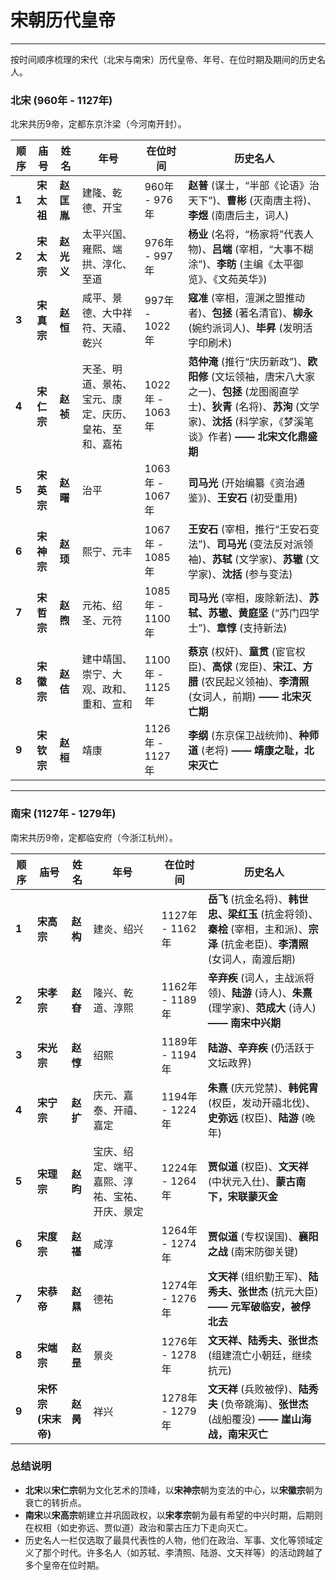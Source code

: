 # 宋朝历代皇帝

---

按时间顺序梳理的宋代（北宋与南宋）历代皇帝、年号、在位时期及期间的历史名人。

### **北宋 (960年 - 1127年)**

北宋共历9帝，定都东京汴梁（今河南开封）。

| 顺序  | 庙号       | 姓名       | 年号                                                 | 在位时间        | 历史名人                                                     |
| ----- | ---------- | ---------- | ---------------------------------------------------- | --------------- | ------------------------------------------------------------ |
| **1** | **宋太祖** | **赵匡胤** | 建隆、乾德、开宝                                     | 960年 - 976年   | **赵普** (谋士，“半部《论语》治天下”)、**曹彬** (灭南唐主将)、**李煜** (南唐后主，词人) |
| **2** | **宋太宗** | **赵光义** | 太平兴国、雍熙、端拱、淳化、至道                     | 976年 - 997年   | **杨业** (名将，“杨家将”代表人物)、**吕端** (宰相，“大事不糊涂”)、**李昉** (主编《太平御览》、《文苑英华》) |
| **3** | **宋真宗** | **赵恒**   | 咸平、景德、大中祥符、天禧、乾兴                     | 997年 - 1022年  | **寇准** (宰相，澶渊之盟推动者)、**包拯** (著名清官)、**柳永** (婉约派词人)、**毕昇** (发明活字印刷术) |
| **4** | **宋仁宗** | **赵祯**   | 天圣、明道、景祐、宝元、康定、庆历、皇祐、至和、嘉祐 | 1022年 - 1063年 | **范仲淹** (推行“庆历新政”)、**欧阳修** (文坛领袖，唐宋八大家之一)、**包拯** (龙图阁直学士)、**狄青** (名将)、**苏洵** (文学家)、**沈括** (科学家，《梦溪笔谈》作者) **—— 北宋文化鼎盛期** |
| **5** | **宋英宗** | **赵曙**   | 治平                                                 | 1063年 - 1067年 | **司马光** (开始编纂《资治通鉴》)、**王安石** (初受重用)     |
| **6** | **宋神宗** | **赵顼**   | 熙宁、元丰                                           | 1067年 - 1085年 | **王安石** (宰相，推行“王安石变法”)、**司马光** (变法反对派领袖)、**苏轼** (文学家)、**苏辙** (文学家)、**沈括** (参与变法) |
| **7** | **宋哲宗** | **赵煦**   | 元祐、绍圣、元符                                     | 1085年 - 1100年 | **司马光** (宰相，废除新法)、**苏轼、苏辙、黄庭坚** (“苏门四学士”)、**章惇** (支持新法) |
| **8** | **宋徽宗** | **赵佶**   | 建中靖国、崇宁、大观、政和、重和、宣和               | 1100年 - 1125年 | **蔡京** (权奸)、**童贯** (宦官权臣)、**高俅** (宠臣)、**宋江、方腊** (农民起义领袖)、**李清照** (女词人，前期) **—— 北宋灭亡期** |
| **9** | **宋钦宗** | **赵桓**   | 靖康                                                 | 1126年 - 1127年 | **李纲** (东京保卫战统帅)、**种师道** (老将) **—— 靖康之耻，北宋灭亡** |

------

### **南宋 (1127年 - 1279年)**

南宋共历9帝，定都临安府（今浙江杭州）。

| 顺序  | 庙号                | 姓名     | 年号                                           | 在位时间        | 历史名人                                                     |
| ----- | ------------------- | -------- | ---------------------------------------------- | --------------- | ------------------------------------------------------------ |
| **1** | **宋高宗**          | **赵构** | 建炎、绍兴                                     | 1127年 - 1162年 | **岳飞** (抗金名将)、**韩世忠、梁红玉** (抗金将领)、**秦桧** (宰相，主和派)、**宗泽** (抗金老臣)、**李清照** (女词人，南渡后期) |
| **2** | **宋孝宗**          | **赵昚** | 隆兴、乾道、淳熙                               | 1162年 - 1189年 | **辛弃疾** (词人，主战派将领)、**陆游** (诗人)、**朱熹** (理学家)、**范成大** (诗人) **—— 南宋中兴期** |
| **3** | **宋光宗**          | **赵惇** | 绍熙                                           | 1189年 - 1194年 | **陆游、辛弃疾** (仍活跃于文坛政界)                          |
| **4** | **宋宁宗**          | **赵扩** | 庆元、嘉泰、开禧、嘉定                         | 1194年 - 1224年 | **朱熹** (庆元党禁)、**韩侂胄** (权臣，发动开禧北伐)、**史弥远** (权臣)、**陆游** (晚年) |
| **5** | **宋理宗**          | **赵昀** | 宝庆、绍定、端平、嘉熙、淳祐、宝祐、开庆、景定 | 1224年 - 1264年 | **贾似道** (权臣)、**文天祥** (中状元入仕)、**蒙古南下，宋联蒙灭金** |
| **6** | **宋度宗**          | **赵禥** | 咸淳                                           | 1264年 - 1274年 | **贾似道** (专权误国)、**襄阳之战** (南宋防御关键)           |
| **7** | **宋恭帝**          | **赵㬎** | 德祐                                           | 1274年 - 1276年 | **文天祥** (组织勤王军)、**陆秀夫、张世杰** (抗元大臣) **—— 元军破临安，被俘北去** |
| **8** | **宋端宗**          | **赵昰** | 景炎                                           | 1276年 - 1278年 | **文天祥、陆秀夫、张世杰** (组建流亡小朝廷，继续抗元)        |
| **9** | **宋怀宗 (宋末帝)** | **赵昺** | 祥兴                                           | 1278年 - 1279年 | **文天祥** (兵败被俘)、**陆秀夫** (负帝跳海)、**张世杰** (战船覆没) **—— 崖山海战，南宋灭亡** |

### **总结说明**

- **北宋**以**宋仁宗**朝为文化艺术的顶峰，以**宋神宗**朝为变法的中心，以**宋徽宗**朝为衰亡的转折点。
- **南宋**以**宋高宗**朝建立并巩固政权，以**宋孝宗**朝为最有希望的中兴时期，后期则在权相（如史弥远、贾似道）政治和蒙古压力下走向灭亡。
- 历史名人一栏仅选取了最具代表性的人物，他们在政治、军事、文化等领域定义了那个时代。许多名人（如苏轼、李清照、陆游、文天祥等）的活动跨越了多个皇帝在位时期。